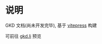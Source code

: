 # 说明

GKD 文档(尚未开发完毕), 基于 [vitepress](https://vitepress.dev/zh/) 构建

可前往 [gkd.li](https://gkd.li/) 预览
